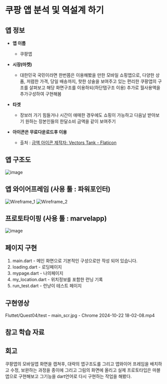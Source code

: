 # 쿠팡 앱 분석 및 역설계 하기        

## 앱 정보

- **앱 이름** 

  - 쿠팡앱   

- **시장(마켓)**  

  - 대한민국 국민이라면 한번쯤은 이용해봤을 만한 모바일 쇼핑앱으로, 다양한 상품, 저렴한 가격, 당일 배송까지, 
    핫한 상술을 보여주고 있는 편리한 쿠팡앱의 구조를 살펴보고 해당 화면구조를 이용하되(하단탭구조 이용)
    추가로 월사용액을 추가구성하여 구현해봄

- **타겟**  

  - 장보러 가기 힘들거나 시간이 애매한 경우에도 쇼핑이 가능하고 다음날 받아보기 원하는 장본인들의 한달소비 금액을 같이 보여주기

- **아이콘은 무료다운로드후 이용**   
  - 출처 : <a href="https://www.flaticon.com/kr/free-icons/" title="금액 아이콘">금액 아이콘 제작자: Vectors Tank - Flaticon</a>
  

## 앱 구조도
![image](https://github.com/user-attachments/assets/0feb8b2b-a3e9-4453-b9fe-d6f850622cdb)


## 앱 와이어프레임 (사용 툴 : 파워포인터)
![Wireframe_1](https://github.com/user-attachments/assets/47bc0df2-3110-4c12-913b-081c0f7374be)
![Wireframe_2](https://github.com/user-attachments/assets/0b59cb88-ed80-49e4-ac22-853a224fa559)

## 프로토타이핑 (사용 툴 : marvelapp)
![image](https://github.com/user-attachments/assets/f31daa2a-c89d-453d-8976-a7e1e02dbfb2)


## 페이지 구현
1. main.dart - 메인 화면으로 기본적인 구성으로만 작성 되어 있습니다.
2. loading.dart - 로딩페이지
3. mypage.dart - 나의페이지
4. my_location.dart - 위치정보를 포함한 런닝 기록
5. run_test.dart - 런냥이 테스트 페이지


## 구현영상 
Fluttet/Quest04/test – main_scr.jpg - Chrome 2024-10-22 18-02-08.mp4


## 참고 학습 자료 


## 회고
쿠팡앱의 모바일앱 화면을 캡쳐후, 대략의 앱구조도를 그리고 앱와이어 프레임을 배치하고 수정, 보완하는 과정을 종이에 그리고
그림의 화면에 올리고 실제 프로토타입은 마블앱으로 구현해보고 그기능을 dart언어로 다시 구현하는 작업을 해봤다.

